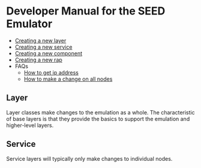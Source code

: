 # Developer Manual for the SEED Emulator

- [Creating a new layer](./00-creating-a-new-layer.md)
- [Creating a new service](./01-creating-a-new-service.md)
- [Creating a new component](./02-creating-a-new-component.md)
- [Creating a new rap](./03-createing-a-new-rap.md)
- FAQs
    - [How to get ip address](./99-FAQs.md#Q01-how-to-get-ip-address)
    - [How to make a change on all nodes](./99-FAQs.md#Q02-how-to-make-a-change-on-all-nodes)

## Layer 
Layer classes make changes to the emulation as a whole. The characteristic of base layers is that they provide the basics to support the emulation and higher-level layers.

## Service
Service layers will typically only make changes to individual nodes. 

<!-- ## vnode, vpnode, and pnode -->
<!-- 
Service::install

Service::configure(self, emulator:Emulator)
-> Service::__configureServer(server:Server, node:Node)
-> Service::_doConfigure(self, node:Node, server:Server) : configure server. By default, this does nothing.

Service::render
-> Service::_doInstall(self, node:Node, server:Server) # install the server on node.


when rendering an emulator by calling the Emulator::render() method, the emulator will be rendered after going through confiugration phase internally. -->